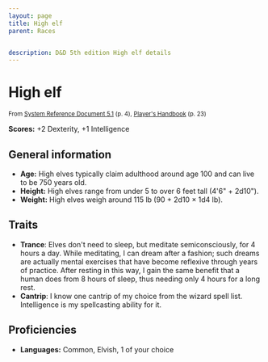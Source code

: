 ```yaml
---
layout: page
title: High elf
parent: Races


description: D&D 5th edition High elf details
---
```


# High elf

<small>From <a target="_blank" href="https://media.wizards.com/2016/downloads/DND/SRD-OGL_V5.1.pdf">System Reference Document 5.1</a> (p. 4), <a target="_blank" href="https://dnd.wizards.com/products/tabletop-games/rpg-products/rpg_playershandbook">Player's Handbook</a> (p. 23)</small>

**Scores:** +2 Dexterity, +1 Intelligence

## General information

- **Age:** High elves typically claim adulthood around age 100 and can live to be 750 years old.
- **Height:** High elves range from under 5 to over 6 feet tall (4'6" + 2d10").
- **Weight:** High elves weigh around 115 lb (90 + 2d10 × 1d4 lb).

## Traits

- **Trance**: Elves don't need to sleep, but meditate semiconsciously, for 4 hours a day. While meditating, I can dream after a fashion; such dreams are actually mental exercises that have become reflexive through years of practice. After resting in this way, I gain the same benefit that a human does from 8 hours of sleep, thus needing only 4 hours for a long rest.
- **Cantrip**: I know one cantrip of my choice from the wizard spell list. Intelligence is my spellcasting ability for it.

## Proficiencies

- **Languages:** Common, Elvish, 1 of your choice